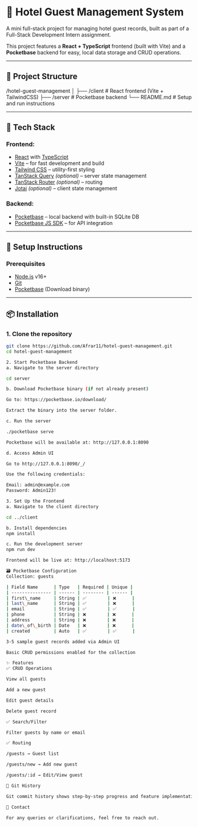 # 🏨 Hotel Guest Management System

A mini full-stack project for managing hotel guest records, built as part of a Full-Stack Development Intern assignment.

This project features a **React + TypeScript** frontend (built with Vite) and a **Pocketbase** backend for easy, local data storage and CRUD operations.

---

## 📁 Project Structure

/hotel-guest-management
│
├── /client # React frontend (Vite + TailwindCSS)
├── /server # Pocketbase backend
└── README.md # Setup and run instructions


---

## 🚀 Tech Stack

### Frontend:

- [React](https://reactjs.org/) with [TypeScript](https://www.typescriptlang.org/)
- [Vite](https://vitejs.dev/) – for fast development and build
- [Tailwind CSS](https://tailwindcss.com/) – utility-first styling
- [TanStack Query](https://tanstack.com/query) *(optional)* – server state management
- [TanStack Router](https://tanstack.com/router) *(optional)* – routing
- [Jotai](https://jotai.org/) *(optional)* – client state management

### Backend:

- [Pocketbase](https://pocketbase.io/) – local backend with built-in SQLite DB
- [Pocketbase JS SDK](https://pocketbase.io/docs/js-sdk) – for API integration

---

## 🔧 Setup Instructions

### Prerequisites

- [Node.js](https://nodejs.org/) v16+
- [Git](https://git-scm.com/)
- [Pocketbase](https://pocketbase.io/docs/) (Download binary)

---

## 📦 Installation

### 1. Clone the repository

```bash
git clone https://github.com/Afrar11/hotel-guest-management.git
cd hotel-guest-management

2. Start Pocketbase Backend
a. Navigate to the server directory

cd server

b. Download Pocketbase binary (if not already present)

Go to: https://pocketbase.io/download/

Extract the binary into the server folder.

c. Run the server

./pocketbase serve

Pocketbase will be available at: http://127.0.0.1:8090

d. Access Admin UI

Go to http://127.0.0.1:8090/_/

Use the following credentials:

Email: admin@example.com
Password: Admin123!

3. Set Up the Frontend
a. Navigate to the client directory

cd ../client

b. Install dependencies
npm install

c. Run the development server
npm run dev

Frontend will be live at: http://localhost:5173

🗃️ Pocketbase Configuration
Collection: guests

| Field Name      | Type   | Required | Unique |
| --------------- | ------ | -------- | ------ |
| first\_name     | String | ✅        | ❌      |
| last\_name      | String | ✅        | ❌      |
| email           | String | ✅        | ✅      |
| phone           | String | ❌        | ❌      |
| address         | String | ❌        | ❌      |
| date\_of\_birth | Date   | ❌        | ❌      |
| created         | Auto   | ✅        | ✅      |

3-5 sample guest records added via Admin UI

Basic CRUD permissions enabled for the collection

✨ Features
✅ CRUD Operations

View all guests

Add a new guest

Edit guest details

Delete guest record

✅ Search/Filter

Filter guests by name or email

✅ Routing

/guests → Guest list

/guests/new → Add new guest

/guests/:id → Edit/View guest

📝 Git History

Git commit history shows step-by-step progress and feature implementation.

📩 Contact

For any queries or clarifications, feel free to reach out.